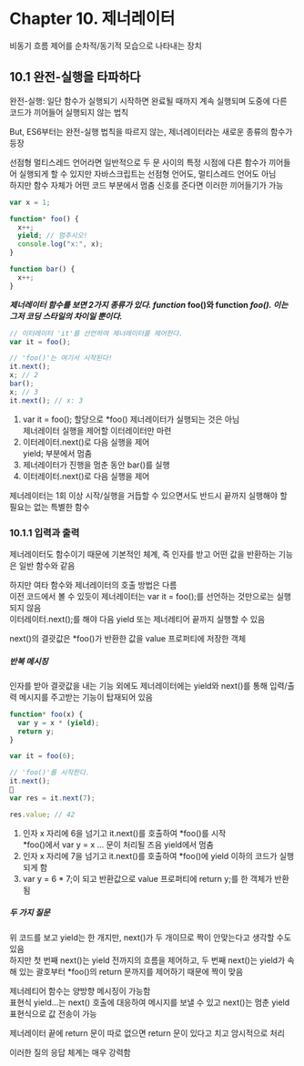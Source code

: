 # Chapter 10. 제너레이터

비동기 흐름 제어를 순차적/동기적 모습으로 나타내는 장치

## 10.1 완전-실행을 타파하다

완전-실행: 일단 함수가 실행되기 시작하면 완료될 때까지 계속 실행되며 도중에 다른 코드가 끼어들어 실행되지 않는 법칙

But, ES6부터는 완전-실행 법칙을 따르지 않는, 제너레이터라는 새로운 종류의 함수가 등장

선점형 멀티스레드 언어라면 일반적으로 두 문 사이의 특정 시점에 다른 함수가 끼어들어 실행되게 할 수 있지만 자바스크립트는 선점형 언어도, 멀티스레드 언어도 아님  
하지만 함수 자체가 어떤 코드 부분에서 멈춤 신호를 준다면 이러한 끼어들기가 가능

```javascript
var x = 1;

function* foo() {
  x++;
  yield; // 멈추시오!
  console.log("x:", x);
}

function bar() {
  x++;
}
```

**_제너레이터 함수를 보면 2가지 종류가 있다. function_ foo()와 function _foo(). 이는 그저 코딩 스타일의 차이일 뿐이다._**

```javascript
// 이터레이터 'it'를 선언하여 제너레이터를 제어한다.
var it = foo();

// 'foo()'는 여기서 시작된다!
it.next();
x; // 2
bar();
x; // 3
it.next(); // x: 3
```

1. var it = foo(); 할당으로 \*foo() 제너레이터가 실행되는 것은 아님  
   제너레이터 실행을 제어할 이터레이터만 마련
2. 이터레이터.next()로 다음 실행을 제어  
   yield; 부분에서 멈춤
3. 제너레이터가 진행을 멈춘 동안 bar()를 실행
4. 이터레이터.next()로 다음 실행을 제어

제너레이터는 1회 이상 시작/실행을 거듭할 수 있으면서도 반드시 끝까지 실행해야 할 필요는 없는 특별한 함수

### 10.1.1 입력과 출력

제너레이터도 함수이기 때문에 기본적인 체계, 즉 인자를 받고 어떤 값을 반환하는 기능은 일반 함수와 같음

하지만 여타 함수와 제너레이터의 호출 방법은 다름  
이전 코드에서 볼 수 있듯이 제너레이터는 var it = foo();를 선언하는 것만으로는 실행되지 않음  
이터레이터.next();를 해야 다음 yield 또는 제너레티어 끝까지 실행할 수 있음

next()의 결괏값은 \*foo()가 반환한 값을 value 프로퍼티에 저장한 객체

##### 반복 메시징

인자를 받아 결괏값을 내는 기능 외에도 제너레이터에는 yield와 next()를 통해 입력/출력 메시지를 주고받는 기능이 탑재되어 있음

```javascript
function* foo(x) {
  var y = x * (yield);
  return y;
}

var it = foo(6);

// 'foo()'를 시작한다.
it.next();

var res = it.next(7);

res.value; // 42
```

1. 인자 x 자리에 6을 넘기고 it.next()를 호출하여 *foo()를 시작  
   *foo()에서 var y = x ... 문이 처리될 즈음 yield에서 멈춤
2. 인자 x 자리에 7을 넘기고 it.next()를 호출하여 \*foo()에 yield 이하의 코드가 실행되게 함
3. var y = 6 \* 7;이 되고 반환값으로 value 프로퍼티에 return y;를 한 객체가 반환됨

##### 두 가지 질문

위 코드를 보고 yield는 한 개지만, next()가 두 개이므로 짝이 안맞는다고 생각할 수도 있음  
하지만 첫 번째 next()는 yield 전까지의 흐름을 제어하고, 두 번째 next()는 yield가 속해 있는 괄호부터 \*foo()의 return 문까지를 제어하기 때문에 짝이 맞음

제너레티어 함수는 양방향 메시징이 가능함  
표현식 yield...는 next() 호출에 대응하여 메시지를 보낼 수 있고 next()는 멈춘 yield표현식으로 값 전송이 가능

제너레이터 끝에 return 문이 따로 없으면 return 문이 있다고 치고 암시적으로 처리

이러한 질의 응답 체계는 매우 강력함
